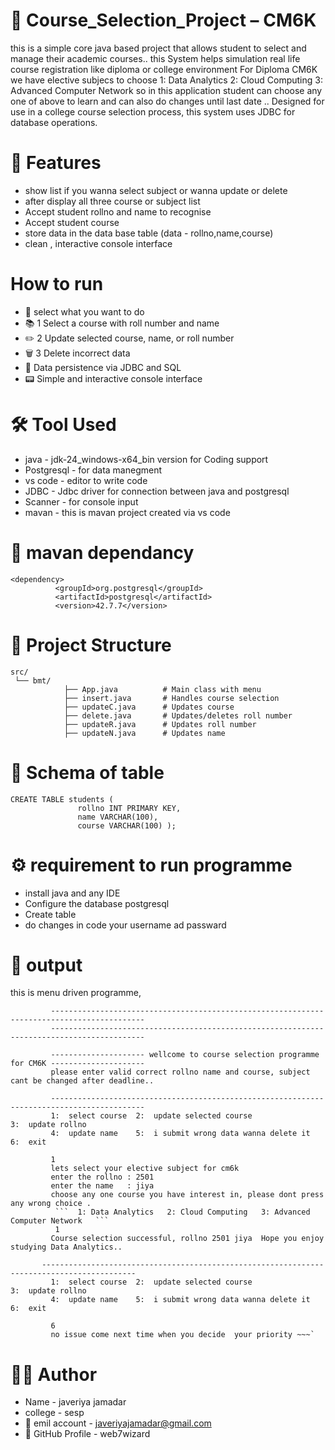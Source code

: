 # 📘 Course_Selection_Project – CM6K
this is a  simple core java based project that allows student to select and manage their academic courses..
this System helps simulation real life course registration like diploma or college environment
For Diploma CM6K we have elective subjecs to choose  1: Data Analytics   2: Cloud Computing   3: Advanced Computer Network
so in this application student can choose any one of above to learn and can also do changes  until last date .. 
Designed for use in a college course selection process, this system uses JDBC for database operations.


# 🚀 Features
- show list if you wanna select subject or wanna update or delete 
- after display all three course or subject list
- Accept student rollno and name to recognise
- Accept student course
- store data in the data base table (data - rollno,name,course)
- clean , interactive console interface


 # How to run
 -  📘 select what you want to do 
 -  📚 1 Select a course with roll number and name
 -  ✏️ 2 Update selected course, name, or roll number
 -  🗑️ 3 Delete incorrect data
 -  🔐 Data persistence via JDBC and SQL 
 -  📟 Simple and interactive console interface


 # 🛠️ Tool Used
 - java           -    jdk-24_windows-x64_bin  version for Coding support
 - Postgresql     -    for data manegment
 - vs code        -    editor to write code
 - JDBC           -    Jdbc driver for connection between java and postgresql 
 - Scanner        -    for console input
 - mavan          -    this is mavan project created via vs code


 # 📂 mavan dependancy

    <dependency>
              <groupId>org.postgresql</groupId>
              <artifactId>postgresql</artifactId>
              <version>42.7.7</version>
   </dependency>

        
 
 # 📂 Project Structure

    src/
     └── bmt/
                ├── App.java          # Main class with menu
                ├── insert.java       # Handles course selection
                ├── updateC.java      # Updates course
                ├── delete.java       # Updates/deletes roll number
                ├── updateR.java      # Updates roll number
                ├── updateN.java      # Updates name


 # 📂 Schema of table

    CREATE TABLE students (
                   rollno INT PRIMARY KEY,
                   name VARCHAR(100),
                   course VARCHAR(100) );


# ⚙️ requirement to run programme

- install java and any IDE
- Configure the database postgresql
- Create table
- do changes in code your username ad passward


#  📧 output
this is menu driven programme, 

             -------------------------------------------------------------------------------------------  
             -------------------------------------------------------------------------------------------   
            
             --------------------- wellcome to course selection programme for CM6K ---------------------
             please enter valid correct rollno name and course, subject cant be changed after deadline..
      
             -------------------------------------------------------------------------------------------  
             1:  select course  2:  update selected course                3:  update rollno  
             4:  update name    5:  i submit wrong data wanna delete it   6:  exit 
             
             1
             lets select your elective subject for cm6k
             enter the rollno : 2501
             enter the name   : jiya
             choose any one course you have interest in, please dont press any wrong choice .
              ```  1: Data Analytics   2: Cloud Computing   3: Advanced Computer Network   ```
              1
             Course selection successful, rollno 2501 jiya  Hope you enjoy studying Data Analytics..

           -------------------------------------------------------------------------------------------  
             1:  select course  2:  update selected course                3:  update rollno  
             4:  update name    5:  i submit wrong data wanna delete it   6:  exit 

             6
             no issue come next time when you decide  your priority ~~~`


             
# 🙋‍♂️ Author                   
-    Name              -  javeriya jamadar
-    college           -  sesp 
- 📧 emil account     -  javeriyajamadar@gmail.com
- 🔗 GitHub Profile   -  web7wizard 






 
   

